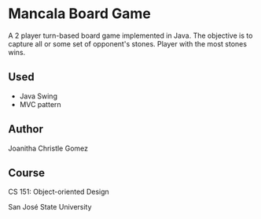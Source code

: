 # Mancala Board Game

A 2 player turn-based board game implemented in Java. The objective is to capture all or some set of opponent's stones. Player with the most stones wins.

## Used
* Java Swing
* MVC pattern

## Author
Joanitha Christle Gomez

## Course

CS 151: Object-oriented Design

San José State University
